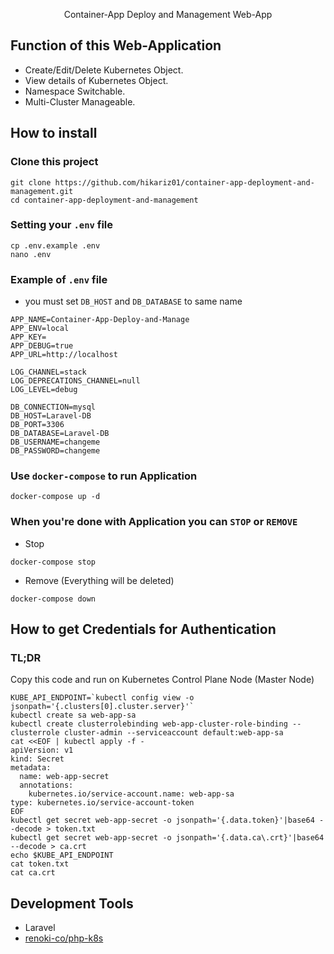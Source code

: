 <p align="center">Container-App Deploy and Management Web-App</p>

## Function of this Web-Application
- Create/Edit/Delete Kubernetes Object.
- View details of Kubernetes Object.
- Namespace Switchable.
- Multi-Cluster Manageable.

## How to install
### Clone this project
```
git clone https://github.com/hikariz01/container-app-deployment-and-management.git
cd container-app-deployment-and-management
```
### Setting your `.env` file
```
cp .env.example .env
nano .env
```
### Example of `.env` file
- you must set `DB_HOST` and `DB_DATABASE` to same name
```
APP_NAME=Container-App-Deploy-and-Manage
APP_ENV=local
APP_KEY=
APP_DEBUG=true
APP_URL=http://localhost

LOG_CHANNEL=stack
LOG_DEPRECATIONS_CHANNEL=null
LOG_LEVEL=debug

DB_CONNECTION=mysql
DB_HOST=Laravel-DB
DB_PORT=3306
DB_DATABASE=Laravel-DB
DB_USERNAME=changeme
DB_PASSWORD=changeme
```

### Use `docker-compose` to run Application
```
docker-compose up -d
```

### When you're done with Application you can `STOP` or `REMOVE`
- Stop
```
docker-compose stop
```
- Remove (Everything will be deleted)
```
docker-compose down
```

## How to get Credentials for Authentication
### TL;DR
Copy this code and run on Kubernetes Control Plane Node (Master Node)
```
KUBE_API_ENDPOINT=`kubectl config view -o jsonpath='{.clusters[0].cluster.server}'`
kubectl create sa web-app-sa
kubectl create clusterrolebinding web-app-cluster-role-binding --clusterrole cluster-admin --serviceaccount default:web-app-sa
cat <<EOF | kubectl apply -f -
apiVersion: v1
kind: Secret
metadata:
  name: web-app-secret
  annotations:
    kubernetes.io/service-account.name: web-app-sa
type: kubernetes.io/service-account-token
EOF
kubectl get secret web-app-secret -o jsonpath='{.data.token}'|base64 --decode > token.txt
kubectl get secret web-app-secret -o jsonpath='{.data.ca\.crt}'|base64 --decode > ca.crt
echo $KUBE_API_ENDPOINT
cat token.txt
cat ca.crt
```

## Development Tools
- Laravel
- <a href='https://github.com/renoki-co/php-k8s'>renoki-co/php-k8s</a>
